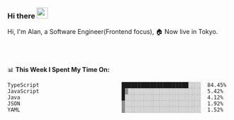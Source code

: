 ### Hi there <img src="https://media.giphy.com/media/hvRJCLFzcasrR4ia7z/giphy.gif" width="25px">

<!-- ![visitors](https://visitor-badge.glitch.me/badge?page_id=dislfyer.dislfyer) -->

Hi, I'm Alan, a Software Engineer(Frontend focus), 🏠 Now live in Tokyo.

<br/>
<br/>

📊 **This Week I Spent My Time On:**


<!--START_SECTION:waka-->

```text
TypeScript                          █████████████████████░░░░  84.45%
JavaScript                          █▒░░░░░░░░░░░░░░░░░░░░░░░  5.42%
Java                                █░░░░░░░░░░░░░░░░░░░░░░░░  4.12%
JSON                                ▒░░░░░░░░░░░░░░░░░░░░░░░░  1.92%
YAML                                ▒░░░░░░░░░░░░░░░░░░░░░░░░  1.52%
```

<!--END_SECTION:waka-->

<!--
**About Me:**
 -->

